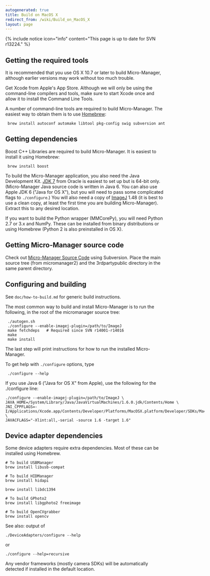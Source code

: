 ```yaml
---
autogenerated: true
title: Build on MacOS X
redirect_from: /wiki/Build_on_MacOS_X
layout: page
---
```


{% include notice icon="info" content="This page is up to date for SVN r13224." %}

## Getting the required tools

It is recommended that you use OS X 10.7 or later to build
Micro-Manager, although earlier versions may work without too much
trouble.

Get Xcode from Apple's App Store. Although we will only be using the
command-line compilers and tools, make sure to start Xcode once and
allow it to install the Command Line Tools.

A number of command-line tools are required to build Micro-Manager. The
easiest way to obtain them is to use [Homebrew](http://brew.sh/):

```
 brew install autoconf automake libtool pkg-config swig subversion ant
```

## Getting dependencies

Boost C++ Libraries are required to build Micro-Manager. It is easiest
to install it using Homebrew:

```
 brew install boost
```

To build the Micro-Manager application, you also need the Java
Development Kit. [JDK
7](http://www.oracle.com/technetwork/java/javase/downloads/) from Oracle
is easiest to set up but is 64-bit only. (Micro-Manager Java source code
is written in Java 6. You can also use Apple JDK 6 ("Java for OS X"),
but you will need to pass some complicated flags to `./configure`.) You
will also need a copy of
[ImageJ](http://imagej.nih.gov/ij/download.html) 1.48 (it is best to use
a clean copy, at least the first time you are building Micro-Manager).
Extract this to any desired location.

If you want to build the Python wrapper (MMCorePy), you will need Python
2.7 or 3.x and NumPy. These can be installed from binary distributions
or using Homebrew (Python 2 is also preinstalled in OS X).

## Getting Micro-Manager source code

Check out [Micro-Manager Source
Code](Micro-Manager_Source_Code) using Subversion. Place the
main source tree (from micromanager2) and the 3rdpartypublic directory
in the same parent directory.

## Configuring and building

See `doc/how-to-build.md` for generic build instructions.

The most common way to build and install Micro-Manager is to run the
following, in the root of the micromanager source tree:

```
 ./autogen.sh
 ./configure --enable-imagej-plugin=/path/to/ImageJ
 make fetchdeps   # Required since SVN r14001-r14016
 make
 make install
```

The last step will print instructions for how to run the installed
Micro-Manager.

To get help with `./configure` options, type

```
 ./configure --help
```

If you use Java 6 ("Java for OS X" from Apple), use the following for
the ./configure line:

<div style="width:625px">

    ./configure --enable-imagej-plugin=/path/to/ImageJ \
    JAVA_HOME=/System/Library/Java/JavaVirtualMachines/1.6.0.jdk/Contents/Home \
    JNI_CPPFLAGS=-I/Applications/Xcode.app/Contents/Developer/Platforms/MacOSX.platform/Developer/SDKs/MacOSX10.10.sdk/System/Library/Frameworks/JavaVM.framework/Versions/A/Headers \
    JAVACFLAGS="-Xlint:all,-serial -source 1.6 -target 1.6"

</div>

## Device adapter dependencies

Some device adapters require extra dependencies. Most of these can be
installed using Homebrew.

```
# To build USBManager
brew install libusb-compat

# To build HIDManager
brew install hidapi

brew install libdc1394

# To build GPhoto2
brew install libgphoto2 freeimage

# To build OpenCVgrabber
brew install opencv
```

See also: output of

```
./DeviceAdapters/configure --help
```

or

```
./configure --help=recursive
```

Any vendor frameworks (mostly camera SDKs) will be automatically
detected if installed in the default location.
